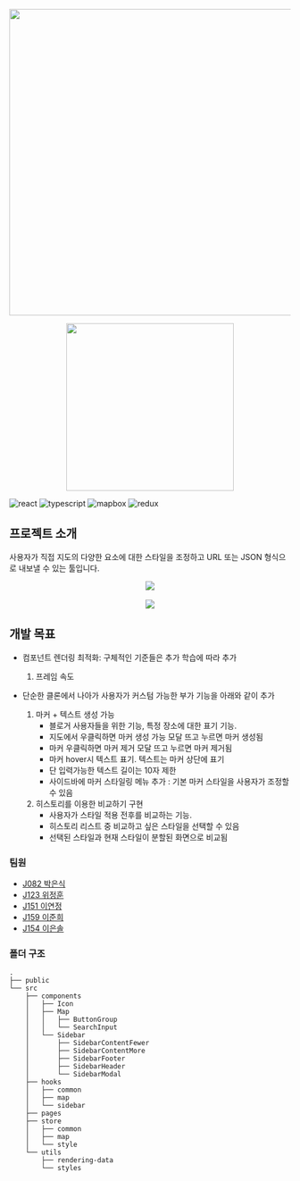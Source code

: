 <p align="center">
    <img src="https://user-images.githubusercontent.com/26402298/99673762-8a71e080-2ab8-11eb-84ca-909703fae826.png"
    width="549" />
</p>

<p align="center">
    <img src="https://github.com/qkrdmstlr3/svg-icon-animation/blob/master/map-icon/map-icon.svg" height="300" />
</p>



![react](https://img.shields.io/badge/react-17.0.1-9cf?logo=react)
![typescript](https://img.shields.io/badge/typescript-4.0.5-blue?logo=typescript)
![mapbox](https://img.shields.io/badge/mapbox-1.12.0-darkblue?logo=mapbox)
![redux](https://img.shields.io/badge/redux-4.0.5-purple?logo=redux)



## 프로젝트 소개

사용자가 직접 지도의 다양한 요소에 대한 스타일을 조정하고 URL 또는 JSON 형식으로 내보낼 수 있는 툴입니다.

<p align="center">
    <img src=https://user-images.githubusercontent.com/57997672/100355732-9cfa9580-3035-11eb-91e6-60c56466933a.png  />
    <br />
    <br />
    <img src=https://i.imgur.com/KNk0TvT.jpg />
</p>


## 개발 목표

- 컴포넌트 렌더링 최적화: 구체적인 기준들은 추가 학습에 따라 추가
    1. 프레임 속도
    
- 단순한 클론에서 나아가 사용자가 커스텀 가능한 부가 기능을 아래와 같이 추가

    1. 마커 + 텍스트 생성 가능
        - 블로거 사용자들을 위한 기능, 특정 장소에 대한 표기 기능. 
        - 지도에서 우클릭하면 마커 생성 가능 모달 뜨고 누르면 마커 생성됨
        - 마커 우클릭하면 마커 제거 모달 뜨고 누르면 마커 제거됨
        - 마커 hover시 텍스트 표기. 텍스트는 마커 상단에 표기
        - 단 입력가능한 텍스트 길이는 10자 제한
        - 사이드바에 마커 스타일링 메뉴 추가 : 기본 마커 스타일을 사용자가 조정할 수 있음
    2. 히스토리를 이용한 비교하기 구현
        - 사용자가 스타일 적용 전후를 비교하는 기능.
        - 히스토리 리스트 중 비교하고 싶은 스타일을 선택할 수 있음
        - 선택된 스타일과 현재 스타일이 분할된 화면으로 비교됨 

### 팀원

- [J082 박은식](https://github.com/qkrdmstlr3)
- [J123 위정훈](https://github.com/gitgitWi)
- [J151 이연정](https://github.com/yyjjjj)
- [J159 이준희](https://github.com/GodDrinkTeJAVA)
- [J154 이은솔](https://github.com/Eunsol0410)

### 폴더 구조

```
.
├── public
└── src
    ├── components
    │   ├── Icon
    │   ├── Map
    │   │   ├── ButtonGroup
    │   │   └── SearchInput
    │   └── Sidebar
    │       ├── SidebarContentFewer
    │       ├── SidebarContentMore
    │       ├── SidebarFooter
    │       ├── SidebarHeader
    │       └── SidebarModal
    ├── hooks
    │   ├── common
    │   ├── map
    │   └── sidebar
    ├── pages
    ├── store
    │   ├── common
    │   ├── map
    │   └── style
    └── utils
        ├── rendering-data
        └── styles
```
